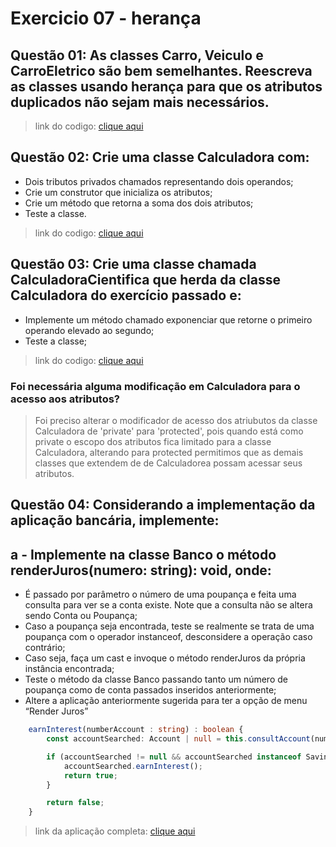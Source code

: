# Exercicio 07 - herança

## Questão 01: As classes Carro, Veiculo e CarroEletrico são bem semelhantes. Reescreva as classes usando herança para que os atributos duplicados não sejam mais necessários.

> link do codigo: [clique aqui](https://github.com/victordev018/disciplina-POO-ads/blob/main/atividades%20e%20trabalhos/ts/exercicio%207/src/questao01.ts)

## Questão 02: Crie uma classe Calculadora com:

- Dois tributos privados chamados representando dois operandos;
- Crie um construtor que inicializa os atributos;
- Crie um método que retorna a soma dos dois atributos;
- Teste a classe.

> link do codigo: [clique aqui](https://github.com/victordev018/disciplina-POO-ads/blob/main/atividades%20e%20trabalhos/ts/exercicio%207/src/questao02.ts)

## Questão 03: Crie uma classe chamada CalculadoraCientifica que herda da classe Calculadora do exercício passado e:

- Implemente um método chamado exponenciar que retorne o primeiro operando elevado ao segundo;
- Teste a classe;

> link do codigo: [clique aqui](https://github.com/victordev018/disciplina-POO-ads/blob/main/atividades%20e%20trabalhos/ts/exercicio%207/src/questao03.ts)

### Foi necessária alguma modificação em Calculadora para o acesso aos atributos?

> Foi preciso alterar o modificador de acesso dos atriubutos da classe Calculadora
> de 'private' para 'protected', pois quando está como private o escopo dos atributos
> fica limitado para a classe Calculadora, alterando para protected permitimos que as
> demais classes que extendem de de Calculadorea possam acessar seus atributos.

## Questão 04: Considerando a implementação da aplicação bancária, implemente:
## a - Implemente na classe Banco o método renderJuros(numero: string): void, onde: 

- É passado por parâmetro o número de uma poupança e feita uma consulta para ver se a conta existe. Note que a consulta não se altera sendo Conta ou Poupança;
- Caso a poupança seja encontrada, teste se realmente se trata de uma poupança com o operador instanceof, desconsidere a operação caso contrário;
- Caso seja, faça um cast e invoque o método renderJuros da própria instância encontrada;
- Teste o método da classe Banco passando tanto um número de poupança como de conta passados inseridos anteriormente;
- Altere a aplicação anteriormente sugerida para ter a opção de menu “Render Juros”

```typescript
    earnInterest(numberAccount : string) : boolean {
        const accountSearched: Account | null = this.consultAccount(numberAccount);

        if (accountSearched != null && accountSearched instanceof SavingsAccount) {
            accountSearched.earnInterest();
            return true;
        }

        return false;
    }
```

> link da aplicação completa: [clique aqui](https://github.com/victordev018/disciplina-POO-ads/tree/main/atividades%20e%20trabalhos/ts/exercicio%205/bank)
